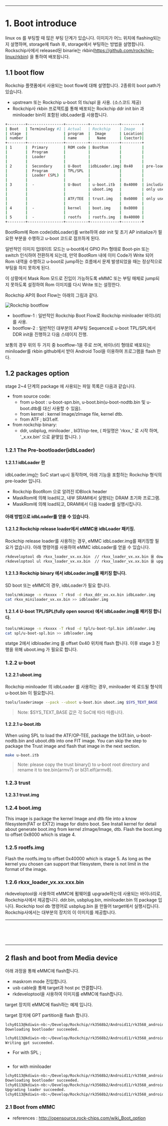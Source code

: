 
<hr/>

# 1. Boot introduce

linux os 를 부팅할 때 많은 부팅 단계가 있습니다. 
이미지가 어느 위치에 flashing되는지 설명하며, 
storage에 flash 후, storage에서 부팅하는 방법을 설명합니다.  
Rockschip사에서 released된 binarie는 rkbin(https://github.com/rockchip-linux/rkbin) 을 통하여 배포됩니다.

## 1.1 boot flow
Rockchip 플랫폼에서 사용되는 boot flow에 대해 설명합니다.  2종류의 boot path가 있습니다. 
- upstream 또는 Rockchip u-boot 의 tls/spl 을 사용. (소스코드 제공)
- Rockchip사 rkbin 프로젝트를 통해 배포되는 Rockchip ddr init bin 과 miniloader bin이 포함된 idbLoader를 사용합니다.  

```bash
+--------+----------------+----------+-------------+---------+
| Boot   | Terminology #1 | Actual   | Rockchip    | Image   |
| stage  |                | program  |  Image      | Location|
| number |                | name     |   Name      | (sector)|
+--------+----------------+----------+-------------+---------+
| 1      |  Primary       | ROM code | BootRom     |         |
|        |  Program       |          |             |         |
|        |  Loader        |          |             |         |
|        |                |          |             |         |
| 2      |  Secondary     | U-Boot   |idbLoader.img| 0x40    | pre-loader
|        |  Program       | TPL/SPL  |             |         |
|        |  Loader (SPL)  |          |             |         |
|        |                |          |             |         |
| 3      |  -             | U-Boot   | u-boot.itb  | 0x4000  | including u-boot and atf
|        |                |          | uboot.img   |         | only used with miniloader
|        |                |          |             |         |
|        |                | ATF/TEE  | trust.img   | 0x6000  | only used with miniloader
|        |                |          |             |         |
| 4      |  -             | kernel   | boot.img    | 0x8000  |
|        |                |          |             |         |
| 5      |  -             | rootfs   | rootfs.img  | 0x40000 |
+--------+----------------+----------+-------------+---------+
```
BootRom에 Rom code(idbLoader)를 write하여 ddr init 및 초기 AP initialize가 필요한 부분을 수행하고 u-boot 코드로 점프하게 된다.

일반적인 이미지 업데이트 모드는 u-boot에서 GPIO Pin 형태로 Boot-pin 또는 switch 인식하여 전환하게 되는데, 
만약 BootRom 내에 이미 Code가 Write 되어 Rom 내역을 수행하고 u-boot로 jump하는 흐름에서 문제 발생되었을 때는 정상적으로 부팅을 하지 못하게 된다.

이 상황에서 Mask Rom 모드로 진입이 가능하도록 eMMC 또는 부팅 매체로 jump되지 못하도록 설정하여 Rom 이미지를 다시 Write 또는 설정한다.

Rockchip AP의 Boot Flow는 아래의 그림과 같다.

![Rockchip bootflow](./images/BOOT_01.png)

- bootflow-1 : 일반적인 Rockchip Boot Flow로 Rockchip miniloader 바이너리를 사용.
- bootflow-2 : 일반적인 대부분의 AP부팅 Sequence로 u-boot TPL/SPL에서 DDR init을 진행하고 다음 스테이지 진행.

보통의 경우 위의 두 가지 중 bootflow-1을 주로 쓰며, 바이너리 형태로 배포되는 miniloader를 rkbin github에서 받아 Android Tool을 이용하여 프로그램을 flash 한다.

## 1.2 packages option
 stage 2~4 단계의 package 에 사용되는 파일 목록은 다음과 같습니다.
 - from source code:
   * from u-boot : u-boot-spn.bin, u-boot.bin(u-boot-nodtb.bin 및 u-boot.dtb를 대신 사용할 수 있음).
   * from kernel : kernel Image/zImage file, kernel dtb.
   * from ATF ; bl31.elf.
 - from rockchip binary:
   * ddr, usbplug, miniloader , bl31/op-tee, ( 파일명은  'rkxx_' 로 시작 하며, '_x.xx.bin' 으로 끝맺임 합니다. )

### 1.2.1 The Pre-bootloader(idbLoader)
#### 1.2.1.1 idbLoader 란 
idbLoader.img는 SoC start up시 동작하며, 아래 기능을 포함하는 Rockchip 형식의 pre-loader 입니다.
 - Rockchip BootRom 으로 알려진 IDBlock header 
 - MaskRom에 의해 load되고, 내부 SRAM에서 실행되는 DRAM 초기화 프로그램.
 - MaskRom에 의해 load되고, DRAM에서 다음 loader를 실행시킵니다.

#### 아래 방법으로 idbLoader를 얻을 수 있습니다. 

#### 1.2.1.2 Rockchip release loader에서 eMMC용 idbLoader 패키징.
Rockchip release loader를 사용하는 경우, eMMC idbLoader.img를 패키징할 필요가 없습니다. 
아래 명령어를 사용하여 eMMC idbLoader를 얻을 수 있습니다.
```bash
rkdeveloptool db rkxx_loader_vx.xx.bin	// rkxx_loader_vx.xx.bin 을 download.
rkdeveloptool ul rkxx_loader_vx.xx.bin	// rkxx_loader_vx.xx.bin 을 upgrade.	
```

#### 1.2.1.3 Rockchip binary 에서 idbLoader.img를 패키징 합니다.
SD boot 또는 eMMC의 경우, idbLoader가 필요 합니다. 
```bash
tools/mkimage -n rkxxxx -T rksd -d rkxx_ddr_vx.xx.bin idbLoader.img
cat rkxx_miniloader_vx.xx.bin >> idbloader.img
```


#### 1.2.1.4 U-boot TPL/SPL(fully open source) 에서 idbLoader.img를 패키징 합니다.
```bash
tools/mkimage -n rkxxxx -T rksd -d tpl/u-boot-tpl.bin idbloader.img
cat spl/u-boot-spl.bin >> idbloader.img
```
statge 2에서 idbloader.img 를 offset 0x40 위치에 flash 합니다. 
이후 stage 3 진행을 위해 uboot.img 가 필요로 합니다.
 
### 1.2.2 u-boot

#### 1.2.2.1 uboot.img
Rockchip miniloader 의 idbLoader 를 사용하는 경우, miniloader 에 로드될 형식의 u-boot.bin 이 필요합니다. 
```bash
tools/loaderimage --pack --uboot u-boot.bin uboot.img $SYS_TEXT_BASE
```
> Note: $SYS_TEXT_BASE 값은 각 SoC에 따라 따릅니다.

#### 1.2.2.1 u-boot.itb
When using SPL to load the ATF/OP-TEE, package the bl31.bin, u-boot-nodtb.bin and uboot.dtb into one FIT image. 
You can skip the step to package the Trust image and flash that image in the next section.
```bash
make u-boot.itb
```
> Note: please copy the trust binary() to u-boot root directory and rename it to tee.bin(armv7) or bl31.elf(armv8).

### 1.2.3 trust
#### 1.2.3.1 trust.img

### 1.2.4 boot.img
This image is package the kernel Image and dtb file into a know filesystem(FAT or EXT2) image for distro boot.
See Install kernel for detail about generate boot.img from kernel zImage/Image, dtb.
Flash the boot.img to offset 0x8000 which is stage 4.

### 1.2.5 rootfs.img
Flash the rootfs.img to offset 0x40000 which is stage 5. As long as the kernel you chosen can support that filesystem, there is not limit in the format of the image.

### 1.2.6 rkxx_loader_vx.xx.xxx.bin
rkdeveloptool을 사용하여 eMMC에 펌웨어를 upgrade하는데 사용되는 바이너리로, Rockchip사에서 제공합니다.
ddr.bin, usbplug.bin, miniloader.bin 의 package 입니다. Rockchip tool db 명령어로 usbplug.bin 을 만들어 target에서 실행시킵니다.
Rockchip사에서는 대부분의 장치의 이 이미지를 제공합니다.

<hr/>
<br/>
<br/>
<br/>
<hr/>

## 2 flash and boot from Media device
아래 과정을 통해 eMMC에 flash합니다.
 - maskrom mode 진입합니다.
 - usb cable을 통해 target과 host pc 연결합니다.
 - rkdeveloptool을 사용하여 이미지를 eMMC에 flash합니다.

target 장치의 eMMC에 flash하는 예제 입니다.

target 장치에 GPT partition을 flash 합니다.
```bash
lchy0113@kdiwin-nb:~/Develop/Rockchip/rk3568b2/Android11/rk3568_android11/u-boot$ ~/Develop/Rockchip/rockchip-linux/rkdeveloptool/rkdeveloptool db rk356x_spl_loader_v1.10.111.bin 
Downloading bootloader succeeded.

lchy0113@kdiwin-nb:~/Develop/Rockchip/rk3568b2/Android11/rk3568_android11/rkbin/tools$ ~/Develop/Rockchip/rockchip-linux/rkdeveloptool/rkdeveloptool gpt /home/lchy0113/AOA_PC/ssd/Rockchip/ROCKCHIP_ANDROID11/rockdev/Image-rk3568_r/parameter.txt
Writing gpt succeeded.
```

- For with SPL ;
```bash
```

- for with miniloader
```bash
lchy0113@kdiwin-nb:~/Develop/Rockchip/rk3568b2/Android11/rk3568_android11/rkbin/tools$ ~/Develop/Rockchip/rockchip-linux/rkdeveloptool/rkdeveloptool db ../../u-boot/rk356x_spl_loader_v1.10.111.bin 
Downloading bootloader succeeded.
lchy0113@kdiwin-nb:~/Develop/Rockchip/rk3568b2/Android11/rk3568_android11/rkbin/tools$ ~/Develop/Rockchip/rockchip-linux/rkdeveloptool/rkdeveloptool ul ../../u-boot/rk356x_spl_loader_v1.10.111.bin 
Upgrading loader succeeded.
lchy0113@kdiwin-nb:~/Develop/Rockchip/rk3568b2/Android11/rk3568_android11/rkbin/tools$ ~/Develop/Rockchip/rockchip-linux/rkdeveloptool/rkdeveloptool wl 0x40 ../../u-boot/uboot.im
```
### 2.1 Boot from eMMC




- references : http://opensource.rock-chips.com/wiki_Boot_option
